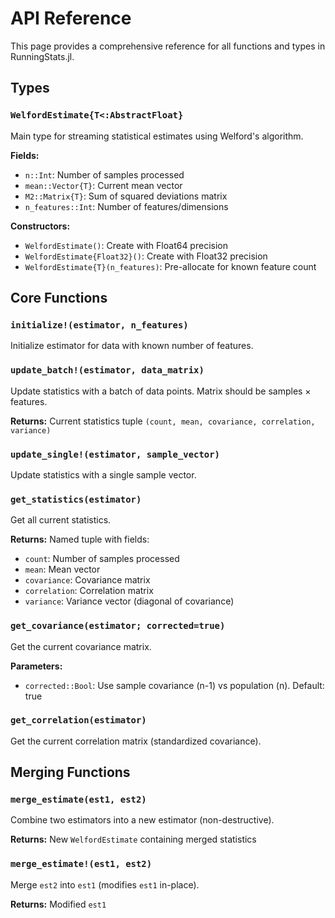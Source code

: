 # API Reference

This page provides a comprehensive reference for all functions and types in RunningStats.jl.

## Types

### `WelfordEstimate{T<:AbstractFloat}`

Main type for streaming statistical estimates using Welford's algorithm.

**Fields:**
- `n::Int`: Number of samples processed
- `mean::Vector{T}`: Current mean vector
- `M2::Matrix{T}`: Sum of squared deviations matrix  
- `n_features::Int`: Number of features/dimensions

**Constructors:**
- `WelfordEstimate()`: Create with Float64 precision
- `WelfordEstimate{Float32}()`: Create with Float32 precision
- `WelfordEstimate{T}(n_features)`: Pre-allocate for known feature count

## Core Functions

### `initialize!(estimator, n_features)`
Initialize estimator for data with known number of features.

### `update_batch!(estimator, data_matrix)`
Update statistics with a batch of data points. Matrix should be samples × features.

**Returns:** Current statistics tuple `(count, mean, covariance, correlation, variance)`

### `update_single!(estimator, sample_vector)`
Update statistics with a single sample vector.

### `get_statistics(estimator)`
Get all current statistics.

**Returns:** Named tuple with fields:
- `count`: Number of samples processed
- `mean`: Mean vector
- `covariance`: Covariance matrix
- `correlation`: Correlation matrix  
- `variance`: Variance vector (diagonal of covariance)

### `get_covariance(estimator; corrected=true)`
Get the current covariance matrix.

**Parameters:**
- `corrected::Bool`: Use sample covariance (n-1) vs population (n). Default: true

### `get_correlation(estimator)`
Get the current correlation matrix (standardized covariance).

## Merging Functions

### `merge_estimate(est1, est2)`
Combine two estimators into a new estimator (non-destructive).

**Returns:** New `WelfordEstimate` containing merged statistics

### `merge_estimate!(est1, est2)`
Merge `est2` into `est1` (modifies `est1` in-place).

**Returns:** Modified `est1`